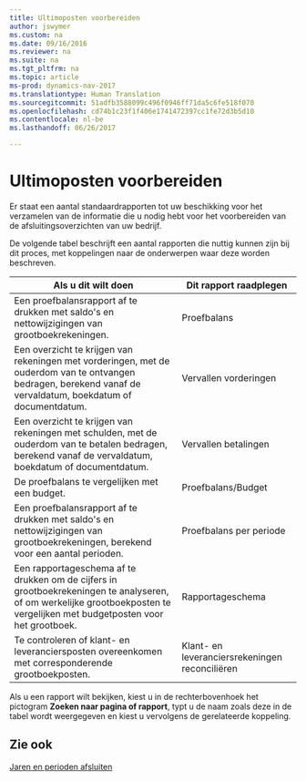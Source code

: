 ```yaml
---
title: Ultimoposten voorbereiden
author: jswymer
ms.custom: na
ms.date: 09/16/2016
ms.reviewer: na
ms.suite: na
ms.tgt_pltfrm: na
ms.topic: article
ms-prod: dynamics-nav-2017
ms.translationtype: Human Translation
ms.sourcegitcommit: 51adfb3588099c496f0946ff71da5c6fe518f070
ms.openlocfilehash: cd74b1c23f1f406e1741472397cc1fe72d3b5d10
ms.contentlocale: nl-be
ms.lasthandoff: 06/26/2017

---
```

# <a name="prepare-closing-statements"></a>Ultimoposten voorbereiden
Er staat een aantal standaardrapporten tot uw beschikking voor het verzamelen van de informatie die u nodig hebt voor het voorbereiden van de afsluitingsoverzichten van uw bedrijf.

De volgende tabel beschrijft een aantal rapporten die nuttig kunnen zijn bij dit proces, met koppelingen naar de onderwerpen waar deze worden beschreven.

|Als u dit wilt doen     |Dit rapport raadplegen                  |
|-------|---------------------------------|
|Een proefbalansrapport af te drukken met saldo's en nettowijzigingen van grootboekrekeningen.|Proefbalans|
|Een overzicht te krijgen van rekeningen met vorderingen, met de ouderdom van te ontvangen bedragen, berekend vanaf de vervaldatum, boekdatum of documentdatum.|Vervallen vorderingen|
|Een overzicht te krijgen van rekeningen met schulden, met de ouderdom van te betalen bedragen, berekend vanaf de vervaldatum, boekdatum of documentdatum.|Vervallen betalingen|
|De proefbalans te vergelijken met een budget.|Proefbalans/Budget|
|Een proefbalansrapport af te drukken met saldo's en nettowijzigingen van grootboekrekeningen, berekend voor een aantal perioden.|Proefbalans per periode|
|Een rapportageschema af te drukken om de cijfers in grootboekrekeningen te analyseren, of om werkelijke grootboekposten te vergelijken met budgetposten voor het grootboek.|Rapportageschema|
|Te controleren of klant- en leveranciersposten overeenkomen met corresponderende grootboekposten.|Klant- en leveranciersrekeningen reconciliëren|

Als u een rapport wilt bekijken, kiest u in de rechterbovenhoek het pictogram **Zoeken naar pagina of rapport**, typt u de naam zoals deze in de tabel wordt weergegeven en kiest u vervolgens de gerelateerde koppeling.

## <a name="see-also"></a>Zie ook
[Jaren en perioden afsluiten](year-close-years-periods.md)

